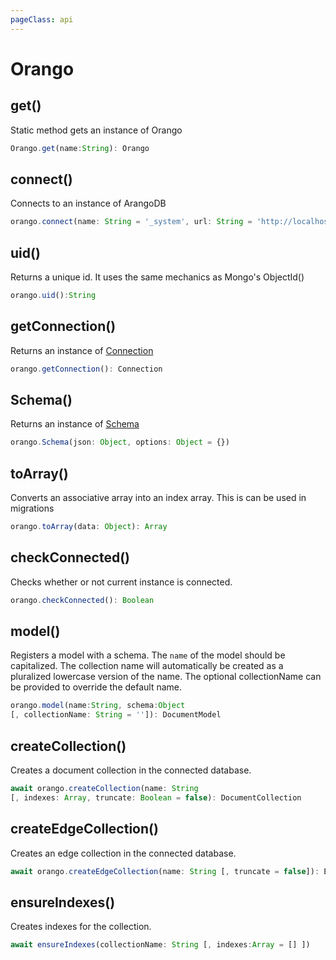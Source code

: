 ```yaml
---
pageClass: api
---
```


# Orango

## get()

Static method gets an instance of Orango

``` js
Orango.get(name:String): Orango
```

## connect()

Connects to an instance of ArangoDB

``` js
orango.connect(name: String = '_system', url: String = 'http://localhost:8529')
```

## uid()

Returns a unique id. It uses the same mechanics as Mongo's ObjectId()

``` js
orango.uid():String
```

## getConnection()

Returns an instance of [Connection](./connection.md)

``` js
orango.getConnection(): Connection
```

## Schema()

Returns an instance of [Schema](./schema.md)

``` js
orango.Schema(json: Object, options: Object = {})
```

## toArray()

Converts an associative array into an index array. This is can be used in migrations

``` js
orango.toArray(data: Object): Array
```

## checkConnected()

Checks whether or not current instance is connected.

``` js
orango.checkConnected(): Boolean
```

## model()

Registers a model with a schema. The `name` of the model should be capitalized. The collection name will automatically be created as a pluralized lowercase version of the name. The optional collectionName can be provided to override the default name.

``` js
orango.model(name:String, schema:Object 
[, collectionName: String = '']): DocumentModel
```

## createCollection() <Badge text="async" type="error"/>

Creates a document collection in the connected database.

``` js
await orango.createCollection(name: String 
[, indexes: Array, truncate: Boolean = false): DocumentCollection
```

## createEdgeCollection() <Badge text="async" type="error"/>

Creates an edge collection in the connected database.

``` js
await orango.createEdgeCollection(name: String [, truncate = false]): EdgeCollection
```

## ensureIndexes() <Badge text="async" type="error"/>

Creates indexes for the collection.

``` js
await ensureIndexes(collectionName: String [, indexes:Array = [] ])
```
